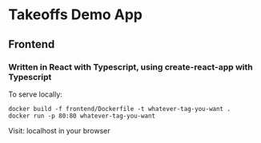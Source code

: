# Takeoffs Demo App

## Frontend

### Written in React with Typescript, using create-react-app with Typescript

To serve locally:

```
docker build -f frontend/Dockerfile -t whatever-tag-you-want .
docker run -p 80:80 whatever-tag-you-want
```

Visit: localhost in your browser
